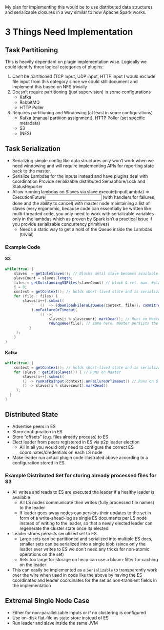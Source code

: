 My plan for implementing this would be to use distributed data structures and serializable closures
in a way similar to how Apache Spark works. 

# 3 Things Need Implementation

## Task Partitioning

This is heavily dependant on plugin implementation wise. Logically we could identify three logical
categories of plugins:

1. Can’t be partitioned (TCP Input, UDP input, HTTP input I would exclude file input from this 
category since we could still document and implement this based on NFS trivially
2. Doesn’t require partitioning (just supervision) in some configurations
   * Kafka
   * RabbitMQ 
   * HTTP Poller
3. Requires partitioning and Windowing (at least in some configurations)
   * Kafka (manual partition assignment), HTTP Poller (set specific metadata)
   * S3
   * (NFS)
  
## Task Serialization

* Serializing simple config like data structures only won’t work when we need windowing and will
require implementing APIs for reporting state back to the master.
* Serialize Lambdas for the inputs instead and have plugins deal with coordination
Provide serializable distributed Semaphore/Lock and StatusReporter
* Allow running lambdas on Slaves via slave.execute(inputLambda) => ExecutionFuture<Input>
(with handlers for failures, done and the ability to cancel) with master node maintaining a list of
slaves (very ergonomic, because code can essentially be written like multi-threaded code, you only
need to work with serializable variables only in the lambdas which as proven by Spark isn’t a
practical issue if you provide serializable concurrency primitives)
   * Needs a static way to get a hold of the Queue inside the Lambdas (trivial)


### Example Code

#### S3
```java
while(true) {
    slaves  = getIdleSlaves(); // Blocks until slave becomes available 
    slaveCount = slaves.length;
    files = getOutstandingS3Files(slaveCount) // block & ret. max. #slaveCount files
    i = 0;
    context = getContext(); // holds short-lived state and is serializable
    for (file : files) {
        slaves[i++].submit(
                ()  -> {downloadFileToLsQueue(context, file)); commitToEs(file);} // Runs on Slave
            ).onFailureOrTimeout(
                () ->{
                    slaves[i % slavecount].markDead(); // Runs on Master and persists information in ES
                    reEnqueue(file); // same here, master persists the state to ES
           }
     );
    }
}
```


#### Kafka

```java
while(true) {
	context = getContext(); // holds short-lived state and is serializable
	for (slave : getIdleSlaves()) { // Runs on Master
	    slaves[i++].submit(
	    () -> runKafkaInput(context).onFailureOrTimeout() // Runs on Slave
	    () -> slaves[i % slavecount].markDead()
     );
  }
}

```

## Distributed State

* Advertise peers in ES
* Store configuration in ES
* Store “offsets” (e.g. files already process) to ES
* Elect leader from peers registered in ES via p2p leader election
    * All in all you would only need to configure the correct ES coordinates/credentials on each LS node
* Make leader run actual plugin code illustrated above according to a configuration stored in ES

### Example Distributed Set for storing already processed files for S3

* All writes and reads to ES are executed the leader if a healthy leader is available
    * All LS nodes communicate their writes (fully processed file names) to the leader
    * If leader goes away nodes can persists their updates to the set in form of a write-ahead-log as single ES documents per LS node
    instead of writing to the leader, so that a newly elected leader can regenerate the cluster state once its elected 
* Leader stores persists serialized set to ES
   * Large sets can be partitioned and serialized into multiple ES docs, smaller sets can be
   serialized into a single blob (since only the leader ever writes to ES we don't need any tricks
   for non-atomic operations on the set)
   * Sets too large for storage on heap can use a bloom-filter for caching on the leader
* This can easily be implemented as a `Serializable` to transparently work over the wire when used
in code like the above by having the ES coordinates and leader coordinates for the set as non-transient fields in
the implementation 

## Extremal Single Node Case

* Either for non-parallelizable inputs or if no clustering is configured
* Use on-disk flat-file as state store instead of ES
* Run leader and slave inside the same JVM
